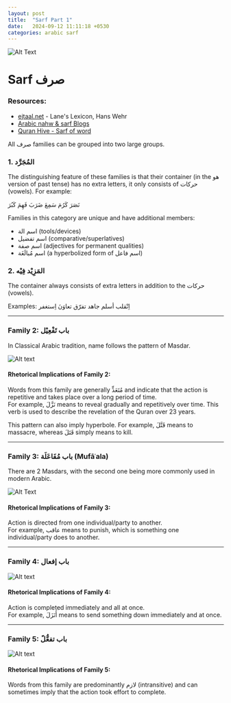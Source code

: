 ```yaml
---
layout: post
title:  "Sarf Part 1"
date:   2024-09-12 11:11:18 +0530
categories: arabic sarf
---
```


![Alt Text](https://res.cloudinary.com/ddymelpa3/image/upload/f_auto,q_auto/v1/arabic%20blogs/sarf%20part%201/nafi2ifvn5qxvg4frihn "main")


# Sarf <span class="arabic-text" >صرف</span> 

### Resources: 
- [ejtaal.net](http://ejtaal.net) - Lane's Lexicon, Hans Wehr
- [Arabic nahw & sarf Blogs](https://thearabicpages.com/)
- [Quran Hive - Sarf of word](https://quranhive.com/surah/)

All <span class="arabic-text" >  ‫صرف‬  </span>families can be grouped into two large groups.

### 1. <span class="arabic-text" > ‫المُجَرَّد‬ </span> 
The distinguishing feature of these families is that their container (in the هو version of past tense) has no extra letters, it only consists of حركات (vowels). For example: 

نَصَرَ   كَرُمَ  سَمِعَ    ضَرَبَ   فَهِمَ   كَبُرَ  

Families in this category are unique and have additional members:  
- اسم الة (tools/devices)  
- اسم تفضيل (comparative/superlatives)  
- اسم صفة (adjectives for permanent qualities)  
- اسم مُبالَغَة (a hyperbolized form of اسم فاعل)

### 2. <span class="arabic-text" >  المَزِيْد فِيْه </span>
The container always consists of extra letters in addition to the حركات (vowels).

Examples:
اِنْقلب  أسلم  جاهد    تفرّق   تعاوَنَ    اِستغفر  

---

### Family 2: <span class="arabic-text" >  باب تَفْعِيْل  </span>
In Classical Arabic tradition, name follows the pattern of Masdar.

![Alt text](https://res.cloudinary.com/ddymelpa3/image/upload/f_auto,q_auto/v1/arabic%20blogs/sarf%20part%201/d5eeyvsyxtp88hhrwta8 "family 2")

#### Rhetorical Implications of Family 2: 
Words from this family are generally مُتَعَدٍّ and indicate that the action is repetitive and takes place over a long period of time.  
For example, نَزَّلَ means to reveal gradually and repetitively over time. This verb is used to describe the revelation of the Quran over 23 years.

This pattern can also imply hyperbole. For example, قَتَّلَ means to massacre, whereas قَتَلَ simply means to kill.

---

### <span class="arabic-text">Family 3: باب مُفَاعَلَة (Mufāʿala)</span>
There are 2 Masdars, with the second one being more commonly used in modern Arabic.

![Alt Text]( https://res.cloudinary.com/ddymelpa3/image/upload/f_auto,q_auto/v1/arabic%20blogs/sarf%20part%201/namwegjzjikww9zqegj6 "family 3" )

#### Rhetorical Implications of Family 3:
Action is directed from one individual/party to another.  
For example, عاقب means to punish, which is something one individual/party does to another.

---

### Family 4:  <span class="arabic-text" > باب إفعال </span>
![Alt text](https://res.cloudinary.com/ddymelpa3/image/upload/f_auto,q_auto/v1/arabic%20blogs/sarf%20part%201/bqspj3oa8hdldlu8hzkb "family 4")

#### Rhetorical Implications of Family 4:
Action is completed immediately and all at once.  
For example, أَنَزَلَ means to send something down immediately and at once.

---

### Family 5: <span class="arabic-text" >  باب تفعُّلً  </span>

![Alt text](https://res.cloudinary.com/ddymelpa3/image/upload/f_auto,q_auto/v1/arabic%20blogs/sarf%20part%201/lkamo0lm1odv3ziuxkyq "family 5")


#### Rhetorical Implications of Family 5:
Words from this family are predominantly لازم (intransitive) and can sometimes imply that the action took effort to complete.

